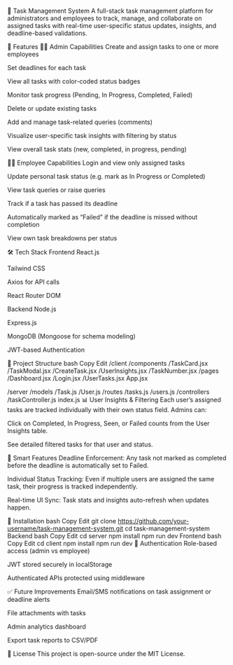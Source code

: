 📝 Task Management System
A full-stack task management platform for administrators and employees to track, manage, and collaborate on assigned tasks with real-time user-specific status updates, insights, and deadline-based validations.

🚀 Features
👨‍💼 Admin Capabilities
Create and assign tasks to one or more employees

Set deadlines for each task

View all tasks with color-coded status badges

Monitor task progress (Pending, In Progress, Completed, Failed)

Delete or update existing tasks

Add and manage task-related queries (comments)

Visualize user-specific task insights with filtering by status

View overall task stats (new, completed, in progress, pending)

👷‍♀️ Employee Capabilities
Login and view only assigned tasks

Update personal task status (e.g. mark as In Progress or Completed)

View task queries or raise queries

Track if a task has passed its deadline

Automatically marked as “Failed” if the deadline is missed without completion

View own task breakdowns per status

🛠️ Tech Stack
Frontend
React.js

Tailwind CSS

Axios for API calls

React Router DOM

Backend
Node.js

Express.js

MongoDB (Mongoose for schema modeling)

JWT-based Authentication

📂 Project Structure
bash
Copy
Edit
/client
  /components
    /TaskCard.jsx
    /TaskModal.jsx
    /CreateTask.jsx
    /UserInsights.jsx
    /TaskNumber.jsx
  /pages
    /Dashboard.jsx
    /Login.jsx
    /UserTasks.jsx
  App.jsx

/server
  /models
    /Task.js
    /User.js
  /routes
    /tasks.js
    /users.js
  /controllers
    /taskController.js
  index.js
📊 User Insights & Filtering
Each user’s assigned tasks are tracked individually with their own status field. Admins can:

Click on Completed, In Progress, Seen, or Failed counts from the User Insights table.

See detailed filtered tasks for that user and status.

🧠 Smart Features
Deadline Enforcement: Any task not marked as completed before the deadline is automatically set to Failed.

Individual Status Tracking: Even if multiple users are assigned the same task, their progress is tracked independently.

Real-time UI Sync: Task stats and insights auto-refresh when updates happen.

🧪 Installation
bash
Copy
Edit
git clone https://github.com/your-username/task-management-system.git
cd task-management-system
Backend
bash
Copy
Edit
cd server
npm install
npm run dev
Frontend
bash
Copy
Edit
cd client
npm install
npm run dev
🔐 Authentication
Role-based access (admin vs employee)

JWT stored securely in localStorage

Authenticated APIs protected using middleware

✅ Future Improvements
Email/SMS notifications on task assignment or deadline alerts

File attachments with tasks

Admin analytics dashboard

Export task reports to CSV/PDF

📄 License
This project is open-source under the MIT License.

